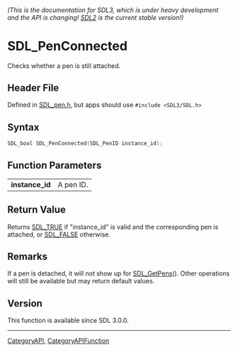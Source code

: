 ###### (This is the documentation for SDL3, which is under heavy development and the API is changing! [SDL2](https://wiki.libsdl.org/SDL2/) is the current stable version!)
# SDL_PenConnected

Checks whether a pen is still attached.

## Header File

Defined in [SDL_pen.h](https://github.com/libsdl-org/SDL/blob/main/include/SDL3/SDL_pen.h), but apps should use `#include <SDL3/SDL.h>`

## Syntax

```c
SDL_bool SDL_PenConnected(SDL_PenID instance_id);

```

## Function Parameters

|                     |           |
| ------------------- | --------- |
| **instance_id**     | A pen ID. |

## Return Value

Returns [SDL_TRUE](SDL_TRUE) if "instance_id" is valid and the
corresponding pen is attached, or [SDL_FALSE](SDL_FALSE) otherwise.

## Remarks

If a pen is detached, it will not show up for [SDL_GetPens](SDL_GetPens)().
Other operations will still be available but may return default values.

## Version

This function is available since SDL 3.0.0.

----
[CategoryAPI](CategoryAPI), [CategoryAPIFunction](CategoryAPIFunction)

